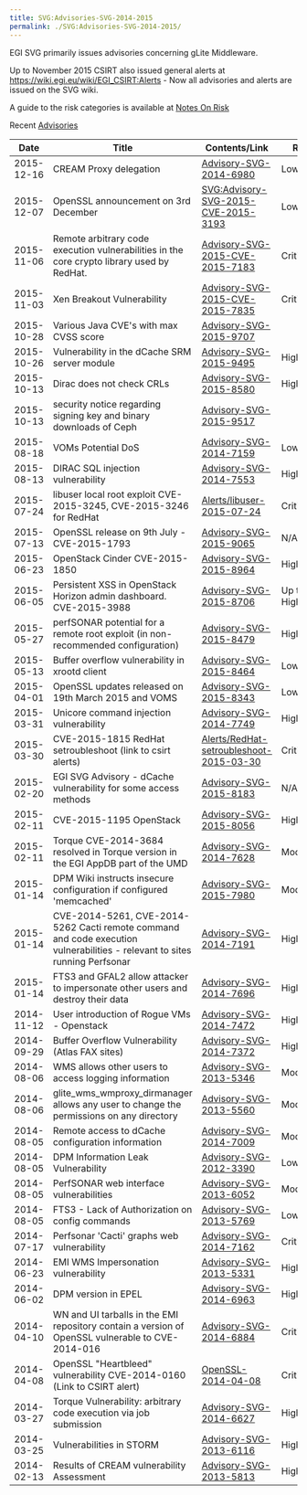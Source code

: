 ```yaml
---
title: SVG:Advisories-SVG-2014-2015
permalink: ./SVG:Advisories-SVG-2014-2015/
---
```


EGI SVG primarily issues advisories concerning gLite Middleware.

Up to November 2015 CSIRT also issued general alerts at
<https://wiki.egi.eu/wiki/EGI_CSIRT:Alerts> - Now all advisories and alerts are
issued on the SVG wiki.

A guide to the risk categories is available at
[Notes On Risk](https://wiki.egi.eu/wiki/SVG:Notes_On_Risk)

Recent [Advisories](./index.md)

| Date       | Title                                                                                                                      | Contents/Link                                                                                    | Risk       | Status |
| ---------- | -------------------------------------------------------------------------------------------------------------------------- | ------------------------------------------------------------------------------------------------ | ---------- | ------ |
| 2015-12-16 | CREAM Proxy delegation                                                                                                     | [Advisory-SVG-2014-6980](./2014/SVG:Advisory-SVG-2014-6980.md)                                   | Low        | Fixed  |
| 2015-12-07 | OpenSSL announcement on 3rd December                                                                                       | [SVG:Advisory-SVG-2015-CVE-2015-3193](./2015/SVG:Advisory-SVG-2015-CVE-2015-3193.md)             | Low        | Fixed  |
| 2015-11-06 | Remote arbitrary code execution vulnerabilities in the core crypto library used by RedHat.                                 | [Advisory-SVG-2015-CVE-2015-7183](./2015/SVG:Advisory-SVG-2015-CVE-2015-7183.md)                 | Critical   | Fixed  |
| 2015-11-03 | Xen Breakout Vulnerability                                                                                                 | [Advisory-SVG-2015-CVE-2015-7835](./2015/SVG:Advisory-SVG-2015-CVE-2015-7835.md)                 | Critical   | Fixed  |
| 2015-10-28 | Various Java CVE's with max CVSS score                                                                                     | [Advisory-SVG-2015-9707](./2015/SVG:Advisory-SVG-2015-9707.md)                                   |            | Fixed  |
| 2015-10-26 | Vulnerability in the dCache SRM server module                                                                              | [Advisory-SVG-2015-9495](./2015/SVG:Advisory-SVG-2015-9495.md)                                   | High       | Fixed  |
| 2015-10-13 | Dirac does not check CRLs                                                                                                  | [Advisory-SVG-2015-8580](./2015/SVG:Advisory-SVG-2015-8580.md)                                   | High       | Fixed  |
| 2015-10-13 | security notice regarding signing key and binary downloads of Ceph                                                         | [Advisory-SVG-2015-9517](./2015/SVG:Advisory-SVG-2015-9517.md)                                   |            |        |
| 2015-08-18 | VOMs Potential DoS                                                                                                         | [Advisory-SVG-2014-7159](./2014/SVG:Advisory-SVG-2014-7159.md)                                   | Low        | Fixed  |
| 2015-08-13 | DIRAC SQL injection vulnerability                                                                                          | [Advisory-SVG-2014-7553](./2014/SVG:Advisory-SVG-2014-7553.md)                                   | High       | Fixed  |
| 2015-07-24 | libuser local root exploit CVE-2015-3245, CVE-2015-3246 for RedHat                                                         | [Alerts/libuser-2015-07-24](/EGI_CSIRT:Alerts/libuser-2015-07-24.md)                             | Critical   | Fixed  |
| 2015-07-13 | OpenSSL release on 9th July - CVE-2015-1793                                                                                | [Advisory-SVG-2015-9065](./2015/SVG:Advisory-SVG-2015-9065.md)                                   | N/A        | Fixed  |
| 2015-06-23 | OpenStack Cinder CVE-2015-1850                                                                                             | [Advisory-SVG-2015-8964](./2015/SVG:Advisory-SVG-2015-8964.md)                                   | High       | Fixed  |
| 2015-06-05 | Persistent XSS in OpenStack Horizon admin dashboard. CVE-2015-3988                                                         | [Advisory-SVG-2015-8706](./2015/SVG:Advisory-SVG-2015-8706.md)                                   | Up to High | Fixed  |
| 2015-05-27 | perfSONAR potential for a remote root exploit (in non-recommended configuration)                                           | [Advisory-SVG-2015-8479](./2015/SVG:Advisory-SVG-2015-8479.md)                                   | High       | Fixed  |
| 2015-05-13 | Buffer overflow vulnerability in xrootd client                                                                             | [Advisory-SVG-2015-8464](./2015/SVG:Advisory-SVG-2015-8464.md)                                   | Low        | Fixed  |
| 2015-04-01 | OpenSSL updates released on 19th March 2015 and VOMS                                                                       | [Advisory-SVG-2015-8343](./2015/SVG:Advisory-SVG-2015-8343.md)                                   | Low        | Fixed  |
| 2015-03-31 | Unicore command injection vulnerability                                                                                    | [Advisory-SVG-2014-7749](./2014/SVG:Advisory-SVG-2014-7749.md)                                   | High       | Fixed  |
| 2015-03-30 | CVE-2015-1815 RedHat setroubleshoot (link to csirt alerts)                                                                 | [Alerts/RedHat-setroubleshoot-2015-03-30](/EGI_CSIRT:Alerts/RedHat-setroubleshoot-2015-03-30.md) | Critical   | Fixed  |
| 2015-02-20 | EGI SVG Advisory - dCache vulnerability for some access methods                                                            | [Advisory-SVG-2015-8183](./2015/SVG:Advisory-SVG-2015-8183.md)                                   | N/A        | Fixed  |
| 2015-02-11 | CVE-2015-1195 OpenStack                                                                                                    | [Advisory-SVG-2015-8056](./2015/SVG:Advisory-SVG-2015-8056.md)                                   | High       | Fixed  |
| 2015-02-11 | Torque CVE-2014-3684 resolved in Torque version in the EGI AppDB part of the UMD                                           | [Advisory-SVG-2014-7628](./2014/SVG:Advisory-SVG-2014-7628.md)                                   | Moderate   | Fixed  |
| 2015-01-14 | DPM Wiki instructs insecure configuration if configured 'memcached'                                                        | [Advisory-SVG-2015-7980](./2015/SVG:Advisory-SVG-2015-7980.md)                                   | Moderate   | Fixed  |
| 2015-01-14 | CVE-2014-5261, CVE-2014-5262 Cacti remote command and code execution vulnerabilities - relevant to sites running Perfsonar | [Advisory-SVG-2014-7191](./2014/SVG:Advisory-SVG-2014-7191.md)                                   | High       | Fixed  |
| 2015-01-14 | FTS3 and GFAL2 allow attacker to impersonate other users and destroy their data                                            | [Advisory-SVG-2014-7696](./2014/SVG:Advisory-SVG-2014-7696.md)                                   | High       | Fixed  |
| 2014-11-12 | User introduction of Rogue VMs - Openstack                                                                                 | [Advisory-SVG-2014-7472](./2014/SVG:Advisory-SVG-2014-7472.md)                                   | High       | Fixed  |
| 2014-09-29 | Buffer Overflow Vulnerability (Atlas FAX sites)                                                                            | [Advisory-SVG-2014-7372](./2014/SVG:Advisory-SVG-2014-7372.md)                                   | High       | Fixed  |
| 2014-08-06 | WMS allows other users to access logging information                                                                       | [Advisory-SVG-2013-5346](./2013/SVG:Advisory-SVG-2013-5346.md)                                   | Moderate   | Fixed  |
| 2014-08-06 | glite_wms_wmproxy_dirmanager allows any user to change the permissions on any directory                                    | [Advisory-SVG-2013-5560](./2013/SVG:Advisory-SVG-2013-5560.md)                                   | Moderate   | Fixed  |
| 2014-08-05 | Remote access to dCache configuration information                                                                          | [Advisory-SVG-2014-7009](./2014/SVG:Advisory-SVG-2014-7009.md)                                   | Moderate   | Fixed  |
| 2014-08-05 | DPM Information Leak Vulnerability                                                                                         | [Advisory-SVG-2012-3390](./2012/SVG:Advisory-SVG-2012-3390.md)                                   | Low        | Fixed  |
| 2014-08-05 | PerfSONAR web interface vulnerabilities                                                                                    | [Advisory-SVG-2013-6052](./2013/SVG:Advisory-SVG-2013-6052.md)                                   | Moderate   | Fixed  |
| 2014-08-05 | FTS3 - Lack of Authorization on config commands                                                                            | [Advisory-SVG-2013-5769](./2013/SVG:Advisory-SVG-2013-5769.md)                                   | Low        | Fixed  |
| 2014-07-17 | Perfsonar 'Cacti' graphs web vulnerability                                                                                 | [Advisory-SVG-2014-7162](./2014/SVG:Advisory-SVG-2014-7162.md)                                   | Critical   | Fixed  |
| 2014-06-23 | EMI WMS Impersonation vulnerability                                                                                        | [Advisory-SVG-2013-5331](./2013/SVG:Advisory-SVG-2013-5331.md)                                   | High       | Fixed  |
| 2014-06-02 | DPM version in EPEL                                                                                                        | [Advisory-SVG-2014-6963](./2014/SVG:Advisory-SVG-2014-6963.md)                                   | High       | Fixed  |
| 2014-04-10 | WN and UI tarballs in the EMI repository contain a version of OpenSSL vulnerable to CVE-2014-016                           | [Advisory-SVG-2014-6884](./2014/SVG:Advisory-SVG-2014-6884.md)                                   | Critical   | Fixed  |
| 2014-04-08 | OpenSSL "Heartbleed" vulnerability CVE-2014-0160 (Link to CSIRT alert)                                                     | [OpenSSL-2014-04-08](/EGI_CSIRT:Alerts/OpenSSL-2014-04-08.md)                                    | Critical   | Fixed  |
| 2014-03-27 | Torque Vulnerability: arbitrary code execution via job submission                                                          | [Advisory-SVG-2014-6627](./2014/SVG:Advisory-SVG-2014-6627.md)                                   | High       | Fixed  |
| 2014-03-25 | Vulnerabilities in STORM                                                                                                   | [Advisory-SVG-2013-6116](./2013/SVG:Advisory-SVG-2013-6116.md)                                   | High       | Fixed  |
| 2014-02-13 | Results of CREAM vulnerability Assessment                                                                                  | [Advisory-SVG-2013-5813](./2013/SVG:Advisory-SVG-2013-5813.md)                                   | High       | Fixed  |
